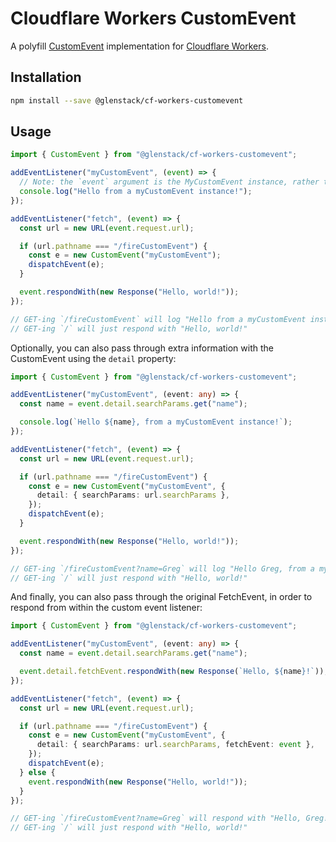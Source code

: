 # Cloudflare Workers CustomEvent

A polyfill [CustomEvent](https://developer.mozilla.org/en-US/docs/Web/API/CustomEvent) implementation for [Cloudflare Workers](https://workers.cloudflare.com/).

## Installation

```sh
npm install --save @glenstack/cf-workers-customevent
```

## Usage

```typescript
import { CustomEvent } from "@glenstack/cf-workers-customevent";

addEventListener("myCustomEvent", (event) => {
  // Note: the `event` argument is the MyCustomEvent instance, rather than the FetchEvent.
  console.log("Hello from a myCustomEvent instance!");
});

addEventListener("fetch", (event) => {
  const url = new URL(event.request.url);

  if (url.pathname === "/fireCustomEvent") {
    const e = new CustomEvent("myCustomEvent");
    dispatchEvent(e);
  }

  event.respondWith(new Response("Hello, world!"));
});

// GET-ing `/fireCustomEvent` will log "Hello from a myCustomEvent instance!" and respond with "Hello, world!"
// GET-ing `/` will just respond with "Hello, world!"
```

Optionally, you can also pass through extra information with the CustomEvent using the `detail` property:

```typescript
import { CustomEvent } from "@glenstack/cf-workers-customevent";

addEventListener("myCustomEvent", (event: any) => {
  const name = event.detail.searchParams.get("name");

  console.log(`Hello ${name}, from a myCustomEvent instance!`);
});

addEventListener("fetch", (event) => {
  const url = new URL(event.request.url);

  if (url.pathname === "/fireCustomEvent") {
    const e = new CustomEvent("myCustomEvent", {
      detail: { searchParams: url.searchParams },
    });
    dispatchEvent(e);
  }

  event.respondWith(new Response("Hello, world!"));
});

// GET-ing `/fireCustomEvent?name=Greg` will log "Hello Greg, from a myCustomEvent instance!" and respond with "Hello, world!"
// GET-ing `/` will just respond with "Hello, world!"
```

And finally, you can also pass through the original FetchEvent, in order to respond from within the custom event listener:

```typescript
import { CustomEvent } from "@glenstack/cf-workers-customevent";

addEventListener("myCustomEvent", (event: any) => {
  const name = event.detail.searchParams.get("name");

  event.detail.fetchEvent.respondWith(new Response(`Hello, ${name}!`));
});

addEventListener("fetch", (event) => {
  const url = new URL(event.request.url);

  if (url.pathname === "/fireCustomEvent") {
    const e = new CustomEvent("myCustomEvent", {
      detail: { searchParams: url.searchParams, fetchEvent: event },
    });
    dispatchEvent(e);
  } else {
    event.respondWith(new Response("Hello, world!"));
  }
});

// GET-ing `/fireCustomEvent?name=Greg` will respond with "Hello, Greg!"
// GET-ing `/` will just respond with "Hello, world!"
```
